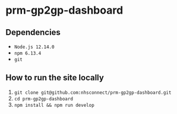 # prm-gp2gp-dashboard


## Dependencies
- `Node.js 12.14.0`
- `npm 6.13.4`
- `git`

## How to run the site locally
1. `git clone git@github.com:nhsconnect/prm-gp2gp-dashboard.git`
2. `cd prm-gp2gp-dashboard`
3. `npm install && npm run develop`
